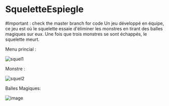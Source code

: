 # SqueletteEspiegle

#Important : check the master branch for code 
Un jeu développé en équipe, ce jeu est où le squelette essaie d'éliminer les monstres en tirant des balles magiques sur eux. Une fois que trois monstres se sont échappés, le squelette meurt.

Menu princial : 

![squel1](https://github.com/ammarranko/SqueletteEspiegle/assets/123586447/d4df863a-c499-4877-8c6c-675e4d8110a7)





Monstre : 

![squel2](https://github.com/ammarranko/SqueletteEspiegle/assets/123586447/702b6917-0d2d-4c5f-999f-cd143b3245e1)




Balles Magiques:

![image](https://github.com/ammarranko/SqueletteEspiegle/assets/123586447/68fa5bd2-0421-445e-b636-74f82c039726)


